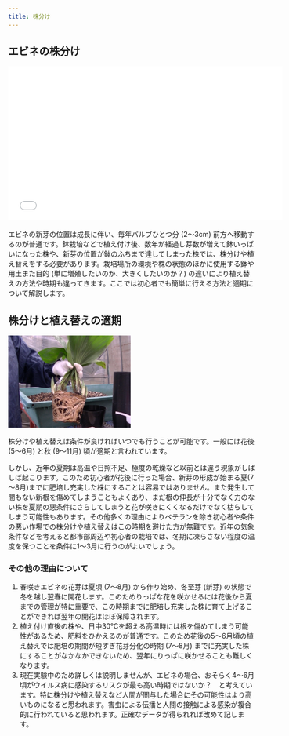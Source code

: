 ```yaml
---
title: 株分け
---
```

## エビネの株分け
<iframe width="560" height="315" src="//www.youtube.com/embed/4o1rCG4YndU" frameborder="0" allowfullscreen></iframe>

エビネの新芽の位置は成長に伴い、毎年バルブひとつ分 (2～3cm) 前方へ移動するのが普通です。鉢栽培などで植え付け後、数年が経過し芽数が増えて鉢いっぱいになった株や、新芽の位置が鉢のふちまで達してしまった株では、株分けや植え替えをする必要があります。栽培場所の環境や株の状態のほかに使用する鉢や用土また目的 (単に増殖したいのか、大きくしたいのか？) の違いにより植え替えの方法や時期も違ってきます。ここでは初心者でも簡単に行える方法と適期について解説します。

## 株分けと植え替えの適期
<img src="/assets/images/uekae.png" width="250" alt="エビネの植え替え (Calanthe) - Ranyuen" />

株分けや植え替えは条件が良ければいつでも行うことが可能です。一般には花後 (5～6月) と秋 (9～11月) 頃が適期と言われています。

しかし、近年の夏期は高温や日照不足、極度の乾燥など以前とは違う現象がしばしば起こります。このため初心者が花後に行った場合、新芽の形成が始まる夏(7～8月)までに肥培し充実した株にすることは容易ではありません。また発生して間もない新根を傷めてしまうこともよくあり、まだ根の伸長が十分でなく力のない株を夏期の悪条件にさらしてしまうと花が咲きにくくなるだけでなく枯らしてしまう可能性もあります。その他多くの理由によりベテランを除き初心者や条件の悪い作場での株分けや植え替えはこの時期を避けた方が無難です。近年の気象条件などを考えると都市部周辺や初心者の栽培では、冬期に凍らさない程度の温度を保つことを条件に1～3月に行うのがよいでしょう。

### その他の理由について
<ol>
  <li>春咲きエビネの花芽は夏頃 (7～8月) から作り始め、冬至芽 (新芽) の状態で冬を越し翌春に開花します。このためりっぱな花を咲かせるには花後から夏までの管理が特に重要で、この時期までに肥培し充実した株に育て上げることができれば翌年の開花はほぼ保障されます。</li>
  <li>植え付け直後の株や、日中30℃を超える高温時には根を傷めてしまう可能性があるため、肥料をひかえるのが普通です。このため花後の5～6月頃の植え替えでは肥培の期間が短すぎ花芽分化の時期 (7～8月) までに充実した株にすることがなかなかできないため、翌年にりっぱに咲かせることも難しくなります。</li>
  <li>現在実験中のため詳しくは説明しませんが、エビネの場合、おそらく4～6月頃がウイルス病に感染するリスクが最も高い時期ではないか？　と考えています。特に株分けや植え替えなど人間が関与した場合にその可能性はより高いものになると思われます。害虫による伝播と人間の接触による感染が複合的に行われていると思われます。正確なデータが得られれば改めて記します。</li>
</ol>
